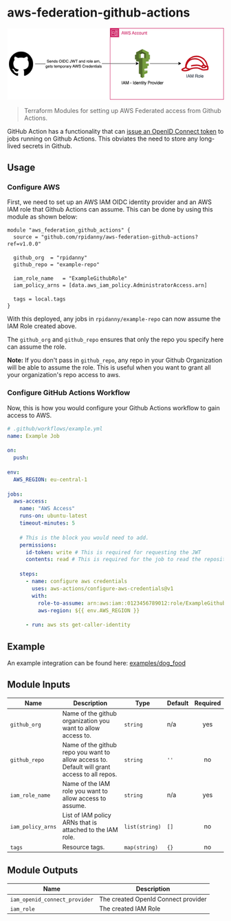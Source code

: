 # aws-federation-github-actions

![alt text](docs/aws-federation.png)

> Terraform Modules for setting up AWS Federated access from Github Actions.

GitHub Action has a functionality that can [issue an OpenID Connect token](https://docs.github.com/en/actions/deployment/security-hardening-your-deployments/about-security-hardening-with-openid-connect) to jobs running on Github Actions. This obviates the need to store any long-lived secrets in Github.

## Usage

### Configure AWS

First, we need to set up an AWS IAM OIDC identity provider and an AWS IAM role that Github Actions can assume. This can be done by using this module as shown below:

```hcl
module "aws_federation_github_actions" {
  source = "github.com/rpidanny/aws-federation-github-actions?ref=v1.0.0"

  github_org  = "rpidanny"
  github_repo = "example-repo"

  iam_role_name   = "ExampleGithubRole"
  iam_policy_arns = [data.aws_iam_policy.AdministratorAccess.arn]

  tags = local.tags
}
```

With this deployed, any jobs in `rpidanny/example-repo` can now assume the IAM Role created above.

The `github_org` and `github_repo` ensures that only the repo you specify here can assume the role.

**Note:** If you don't pass in `github_repo`, any repo in your Github Organization will be able to assume the role. This is useful when you want to grant all your organization's repo access to aws.

### Configure GitHub Actions Workflow

Now, this is how you would configure your Github Actions workflow to gain access to AWS.

```yml
# .github/workflows/example.yml
name: Example Job

on:
  push:

env:
  AWS_REGION: eu-central-1

jobs:
  aws-access:
    name: "AWS Access"
    runs-on: ubuntu-latest
    timeout-minutes: 5

    # This is the block you would need to add.
    permissions:
      id-token: write # This is required for requesting the JWT
      contents: read # This is required for the job to read the repository contents

    steps:
      - name: configure aws credentials
        uses: aws-actions/configure-aws-credentials@v1
        with:
          role-to-assume: arn:aws:iam::0123456789012:role/ExampleGithubRole
          aws-region: ${{ env.AWS_REGION }}

      - run: aws sts get-caller-identity
```

## Example

An example integration can be found here: [examples/dog_food](examples/dog_food)

## Module Inputs

| Name              | Description                                                                                  | Type           | Default | Required |
| ----------------- | -------------------------------------------------------------------------------------------- | -------------- | ------- | :------: |
| `github_org`      | Name of the github organization you want to allow access to.                                 | `string`       | n/a     |   yes    |
| `github_repo`     | Name of the github repo you want to allow access to. Default will grant access to all repos. | `string`       | `''`    |    no    |
| `iam_role_name`   | Name of the IAM role you want to allow access to assume.                                     | `string`       | n/a     |   yes    |
| `iam_policy_arns` | List of IAM policy ARNs that is attached to the IAM role.                                    | `list(string)` | `[]`    |    no    |
| `tags`            | Resource tags.                                                                               | `map(string)`  | `{}`    |    no    |

## Module Outputs

| Name                          | Description                         |
| ----------------------------- | ----------------------------------- |
| `iam_openid_connect_provider` | The created OpenId Connect provider |
| `iam_role`                    | The created IAM Role                |
